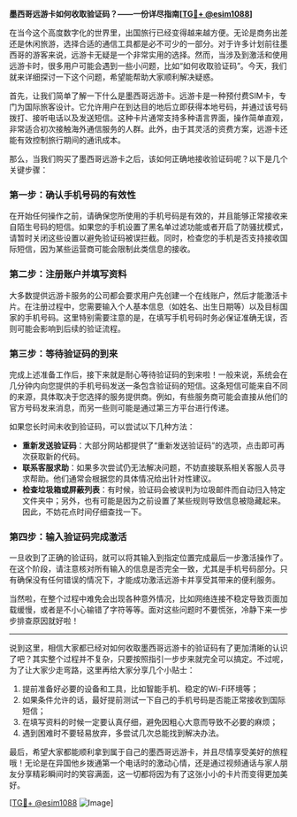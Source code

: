 **墨西哥远游卡如何收取验证码？——一份详尽指南[[TG💪+ @esim1088](https://t.me/s/esim1088)]**

在当今这个高度数字化的世界里，出国旅行已经变得越来越方便。无论是商务出差还是休闲旅游，选择合适的通信工具都是必不可少的一部分。对于许多计划前往墨西哥的游客来说，远游卡无疑是一个非常实用的选择。然而，当涉及到激活和使用远游卡时，很多用户可能会遇到一些小问题，比如“如何收取验证码”。今天，我们就来详细探讨一下这个问题，希望能帮助大家顺利解决疑惑。

首先，让我们简单了解一下什么是墨西哥远游卡。远游卡是一种预付费SIM卡，专门为国际旅客设计。它允许用户在到达目的地后立即获得本地号码，并通过该号码拨打、接听电话以及发送短信。这种卡片通常支持多种语言界面，操作简单直观，非常适合初次接触海外通信服务的人群。此外，由于其灵活的资费方案，远游卡还能有效控制旅行期间的通讯成本。

那么，当我们购买了墨西哥远游卡之后，该如何正确地接收验证码呢？以下是几个关键步骤：

### 第一步：确认手机号码的有效性

在开始任何操作之前，请确保您所使用的手机号码是有效的，并且能够正常接收来自陌生号码的短信。如果您的手机设置了黑名单过滤功能或者开启了防骚扰模式，请暂时关闭这些设置以避免验证码被误拦截。同时，检查您的手机是否支持接收国际短信，因为某些运营商可能会限制此类信息的接收。

### 第二步：注册账户并填写资料

大多数提供远游卡服务的公司都会要求用户先创建一个在线账户，然后才能激活卡片。在注册过程中，您需要输入个人基本信息（如姓名、出生日期等）以及目标国家的手机号码。这里特别需要注意的是，在填写手机号码时务必保证准确无误，否则可能会影响到后续的验证流程。

### 第三步：等待验证码的到来

完成上述准备工作后，接下来就是耐心等待验证码的到来啦！一般来说，系统会在几分钟内向您提供的手机号码发送一条包含验证码的短信。这条短信可能来自不同的来源，具体取决于您选择的服务提供商。例如，有些服务商可能会直接从他们的官方号码发来消息，而另一些则可能是通过第三方平台进行传递。

如果您长时间未收到验证码，可以尝试以下几种方法：

- **重新发送验证码**：大部分网站都提供了“重新发送验证码”的选项，点击即可再次获取新的代码。
- **联系客服求助**：如果多次尝试仍无法解决问题，不妨直接联系相关客服人员寻求帮助。他们通常会根据您的具体情况给出针对性建议。
- **检查垃圾箱或屏蔽列表**：有时候，验证码会被误判为垃圾邮件而自动归入特定文件夹中；另外，也有可能是因为之前设置了某些规则导致信息被隐藏起来。因此，不妨花点时间仔细查找一下。

### 第四步：输入验证码完成激活

一旦收到了正确的验证码，就可以将其输入到指定位置完成最后一步激活操作了。在这个阶段，请注意核对所有输入的信息是否完全一致，尤其是手机号码部分。只有确保没有任何错误的情况下，才能成功激活远游卡并享受其带来的便利服务。

当然啦，在整个过程中难免会出现各种意外情况，比如网络连接不稳定导致页面加载缓慢，或者是不小心输错了字符等等。面对这些问题时不要慌张，冷静下来一步步排查原因就好啦！

---

说到这里，相信大家都已经对如何收取墨西哥远游卡的验证码有了更加清晰的认识了吧？其实整个过程并不复杂，只要按照指引一步步来就完全可以搞定。不过呢，为了让大家少走弯路，这里再给大家分享几个小贴士：

1. 提前准备好必要的设备和工具，比如智能手机、稳定的Wi-Fi环境等；
2. 如果条件允许的话，最好提前测试一下自己的手机号码是否能正常接收到国际短信；
3. 在填写资料的时候一定要认真仔细，避免因粗心大意而导致不必要的麻烦；
4. 遇到困难时不要轻易放弃，多尝试几次总能找到解决办法。

最后，希望大家都能顺利拿到属于自己的墨西哥远游卡，并且尽情享受美好的旅程哦！无论是在异国他乡拨通第一个电话时的激动心情，还是通过视频通话与家人朋友分享精彩瞬间时的笑容满面，这一切都将因为有了这张小小的卡片而变得更加美好。

[[TG💪+ @esim1088](https://t.me/s/esim1088) ![Image](https://i.postimg.cc/4NQfJmqS/Snipaste-2025-05-13-00-14-12.png)]